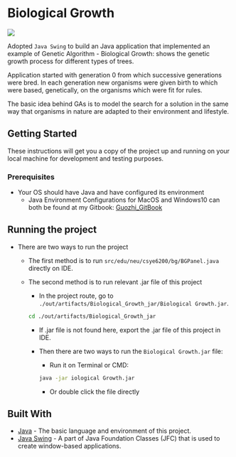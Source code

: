 # Biological Growth
![](https://img.shields.io/badge/java-^1.8.0-blue.svg) <br>

Adopted `Java Swing` to build an Java application that implemented an example of Genetic Algorithm - Biological Growth: shows the genetic growth process for different types of trees.

Application started with generation 0 from which successive generations were bred. In each generation new organisms were given birth to which were based, genetically, on the organisms which were fit for rules.

The basic idea behind GAs is to model the search for a solution in the same way that organisms in nature are adapted to their environment and lifestyle.

## Getting Started

These instructions will get you a copy of the project up and running on your local machine for development and testing purposes.

### Prerequisites

* Your OS should have Java and have configured its environment
    * Java Environment Configurations for MacOS and Windows10 can both be found at my Gitbook: [Guozhi_GitBook](https://app.gitbook.com/@tangguozhi53/s/guozhi-programming-notes/configuration-tutorials/1.1-java-environment-settings)

## Running the project

* There are two ways to run the project

    * The first method is to run `src/edu/neu/csye6200/bg/BGPanel.java` directly on IDE.
    
    * The second method is to run relevant .jar file of this project
    
        * In the project route, go to `./out/artifacts/Biological_Growth_jar/Biological Growth.jar`.
        ```Bash
        cd ./out/artifacts/Biological_Growth_jar
        ```
      
        * If .jar file is not found here, export the .jar file of this project in IDE.

        * Then there are two ways to run the `Biological Growth.jar` file:

            * Run it on Terminal or CMD:

            ```Bash
            java -jar iological Growth.jar
            ```
  
            * Or double click the file directly

## Built With

* [Java](https://www.npmjs.com/package/mongoose) - The basic language and environment of this project.
* [Java Swing](https://www.javatpoint.com/java-swing) - A part of Java Foundation Classes (JFC) that is used to create window-based applications.
